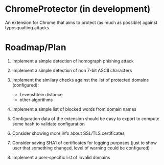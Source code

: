 # ChromeProtector (in development)
An extension for Chrome that aims to protect (as much as possible) against typosquatting attacks


# Roadmap/Plan

1. Implement a simple detection of homograph phishing attack
2. Implement a simple detection of non 7-bit ASCII characters
3. Implement the similary checks against the list of protected domains (configured):
   - Levenshtein distance
   - other algorithms
   
4. Implement a simple list of blocked words from domain names
5. Configuration data of the extension should be easy to export to compute some hash to validate configuration
6. Consider showing more info about SSL/TLS certificates
7. Consider saving SHA1 of certificates for logging purposes (just to show user that something changed, level of warning could be configured)
8. Implement a user-specific list of invalid domains
